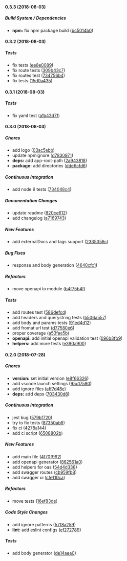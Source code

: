#### 0.3.3 (2018-08-03)

##### Build System / Dependencies

* **npm:**  fix npm package build ([bc5014b0](git+https://gitlab.com/m03geek/fasify-oas3/commit/bc5014b01e3930f0bd7ef9228d2919a4304bfd15))

#### 0.3.2 (2018-08-03)

##### Tests

*  fix tests ([ee8e0089](git+https://gitlab.com/m03geek/fasify-oas3/commit/ee8e0089a7b65788c5845d7cb0fa8d02cef11f1a))
*  fix route tests ([309b43c7](git+https://gitlab.com/m03geek/fasify-oas3/commit/309b43c726635e5f245572608a7088bbf4da076e))
*  fix routes test ([734756b4](git+https://gitlab.com/m03geek/fasify-oas3/commit/734756b41a74133bfb939abfebe441498c963753))
*  fix tests ([15d0a435](git+https://gitlab.com/m03geek/fasify-oas3/commit/15d0a43508fef3b051d3626429175636e7ff2759))

#### 0.3.1 (2018-08-03)

##### Tests

*  fix yaml test ([a1b43d7f](git+https://gitlab.com/m03geek/fasify-oas3/commit/a1b43d7f433d2ea72ad95e5da6fea9510402e310))

#### 0.3.0 (2018-08-03)

##### Chores

*  add logo ([03ac5abb](git+https://gitlab.com/m03geek/fasify-oas3/commit/03ac5abbb845039286b1ee6fc0e333631446666b))
*  update npmignore ([d7830971](git+https://gitlab.com/m03geek/fasify-oas3/commit/d783097131ad30f1856c0d3cfb25b7c93f90caef))
* **deps:**  add app-root-path ([2a943818](git+https://gitlab.com/m03geek/fasify-oas3/commit/2a943818a6d63aa70497c3212b8ff5e484a60aaa))
* **package:**  add directories ([dde6cfd6](git+https://gitlab.com/m03geek/fasify-oas3/commit/dde6cfd64fa30569d4968f329b3d1e072e87cfe2))

##### Continuous Integration

*  add node 9 tests ([734048c4](git+https://gitlab.com/m03geek/fasify-oas3/commit/734048c486ffcd52da4ce3376266e821367bd9f7))

##### Documentation Changes

*  update readme ([820ce612](git+https://gitlab.com/m03geek/fasify-oas3/commit/820ce61235884836a889bdb4d88b8eaa55726be4))
*  add changelog ([a7169743](git+https://gitlab.com/m03geek/fasify-oas3/commit/a71697438895848d86d324e99894be40e16343ea))

##### New Features

*  add externalDocs and tags support ([2335359c](git+https://gitlab.com/m03geek/fasify-oas3/commit/2335359c1cbe91773e9f7092a99e133f91f7b0fa))

##### Bug Fixes

*  response and body generation ([4640cfc1](git+https://gitlab.com/m03geek/fasify-oas3/commit/4640cfc16aeba8aedfe5e2b272d220d516979107))

##### Refactors

*  move openapi to module ([b4f75b4f](git+https://gitlab.com/m03geek/fasify-oas3/commit/b4f75b4f0d9c0a70b4326e9f8342923b1d064d08))

##### Tests

*  add routes test ([586defcd](git+https://gitlab.com/m03geek/fasify-oas3/commit/586defcd96358517f3bcb9790058f5e5245f4867))
*  add headers and querystring tests ([b506a557](git+https://gitlab.com/m03geek/fasify-oas3/commit/b506a557fe7b8612819e0c83a4e8f3c3afab85c9))
*  add body and params tests ([91ed4d12](git+https://gitlab.com/m03geek/fasify-oas3/commit/91ed4d12f277761d1314a0eaafa88519d3f7fa56))
*  add fromat url test ([d77580e6](git+https://gitlab.com/m03geek/fasify-oas3/commit/d77580e60b9d2d4d7439e7927e3132bede6e825a))
*  proper coverage ([a53fae5b](git+https://gitlab.com/m03geek/fasify-oas3/commit/a53fae5b97de78dfd493e38fef62eb32f6fb4a4c))
* **openapi:**  add initial openapi validation test ([096b3fb9](git+https://gitlab.com/m03geek/fasify-oas3/commit/096b3fb9ea60d03fd22dff06a32697a0f665801e))
* **helpers:**  add more tests ([e380a900](git+https://gitlab.com/m03geek/fasify-oas3/commit/e380a900cf8de1d3aa7dfe23625b6e3cd3dee392))

#### 0.2.0 (2018-07-28)

##### Chores

* **version:**  set initial version ([e8f66326](git+https://gitlab.com/m03geek/fasify-oas3/commit/e8f663266d02f2593581e8d06b3d7a8808abbe10))
*  add vscode launch settings ([95c17580](git+https://gitlab.com/m03geek/fasify-oas3/commit/95c175804b7cf3afb9a94049d86de25963e71693))
*  add ignore files ([aff7d48e](git+https://gitlab.com/m03geek/fasify-oas3/commit/aff7d48e8f4ee20486987332e644e2ae9bc70a8c))
* **deps:**  add deps ([703430d8](git+https://gitlab.com/m03geek/fasify-oas3/commit/703430d850ca10be807a690e90590578219ff9de))

##### Continuous Integration

*  jest bug ([579bf720](git+https://gitlab.com/m03geek/fasify-oas3/commit/579bf7207b9ffae91958661dd90f4dbd31782cbc))
*  try to fix tests ([87350ab9](git+https://gitlab.com/m03geek/fasify-oas3/commit/87350ab9dd00f7554ea944649fdc200517f17916))
*  fix ci ([4278a144](git+https://gitlab.com/m03geek/fasify-oas3/commit/4278a144e664653662efddf0fd912cd8571c08db))
*  add ci script ([6508802b](git+https://gitlab.com/m03geek/fasify-oas3/commit/6508802b084e455135e5e4d42f3d40e4deb54d6c))

##### New Features

*  add main file ([4f70f992](git+https://gitlab.com/m03geek/fasify-oas3/commit/4f70f99233c79552ede9034a89db3eca98c1a113))
*  add openapi generator ([862561a0](git+https://gitlab.com/m03geek/fasify-oas3/commit/862561a0784c82797154c22951ce2cdfdb897709))
*  add helpers for oas ([54d4d338](git+https://gitlab.com/m03geek/fasify-oas3/commit/54d4d338a6a5f1c9911f6451604884650b4c4658))
*  add swagger routes ([cb959fb8](git+https://gitlab.com/m03geek/fasify-oas3/commit/cb959fb88c8fbade84ff815eec27ee616fca313c))
*  add swagger ui ([cfe110ca](git+https://gitlab.com/m03geek/fasify-oas3/commit/cfe110cad04b1d32e3a002e89f42acd407123d01))

##### Refactors

*  move tests ([16ef83de](git+https://gitlab.com/m03geek/fasify-oas3/commit/16ef83de51c69f5d1142fd596129cb54ad8ffa3e))

##### Code Style Changes

*  add ignore patterns ([57f8a259](git+https://gitlab.com/m03geek/fasify-oas3/commit/57f8a259fb76ee2ee06b0644912bf82872f263b6))
* **lint:**  add eslint configs ([ef272789](git+https://gitlab.com/m03geek/fasify-oas3/commit/ef272789142a4c0b241422419f2abb7d1f661121))

##### Tests

*  add body generator ([de14aea0](git+https://gitlab.com/m03geek/fasify-oas3/commit/de14aea00817481c1c7b8da87ee40e7501fa1ab3))

